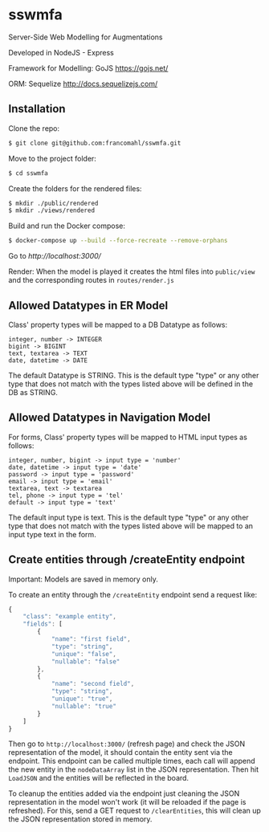 # sswmfa
Server-Side Web Modelling for Augmentations

Developed in NodeJS - Express

Framework for Modelling: GoJS https://gojs.net/

ORM: Sequelize http://docs.sequelizejs.com/

## Installation
Clone the repo:
```bash
$ git clone git@github.com:francomahl/sswmfa.git
```
Move to the project folder:
```bash
$ cd sswmfa
```

Create the folders for the rendered files:
```bash
$ mkdir ./public/rendered
$ mkdir ./views/rendered
```

Build and run the Docker compose:
```bash
$ docker-compose up --build --force-recreate --remove-orphans
```
Go to *http://localhost:3000/*

Render: When the model is played it creates the html files into `public/view` and the corresponding
routes in `routes/render.js`

## Allowed Datatypes in ER Model
Class' property types will be mapped to a DB Datatype as follows:
```
integer, number -> INTEGER
bigint -> BIGINT
text, textarea -> TEXT
date, datetime -> DATE
```
The default Datatype is STRING. This is the default type "type" or any other type that does not match with the types listed above will be defined in the DB as STRING.

## Allowed Datatypes in Navigation Model
For forms, Class' property types will be mapped to HTML input types as follows:
```
integer, number, bigint -> input type = 'number'
date, datetime -> input type = 'date'
password -> input type = 'password'
email -> input type = 'email'
textarea, text -> textarea
tel, phone -> input type = 'tel'					
default -> input type = 'text'
```
The default input type is text. This is the default type "type" or any other type that does not match with the types listed above will be mapped to an input type text in the form.

## Create entities through /createEntity endpoint
Important: Models are saved in memory only.

To create an entity through the `/createEntity` endpoint send a request like:
```javascript
{
	"class": "example entity",
	"fields": [
		{
			"name": "first field",
			"type": "string",
			"unique": "false",
			"nullable": "false"
		},
		{
			"name": "second field",
			"type": "string",
			"unique": "true",
			"nullable": "true"
		}
	]
}
```

Then go to `http://localhost:3000/` (refresh page) and check the JSON representation of the model, it should contain the entity sent via the endpoint. This endpoint can be called multiple times, each call will append the new entity in the `nodeDataArray` list in the JSON representation.
Then hit `LoadJSON` and the entities will be reflected in the board.

To cleanup the entities added via the endpoint just cleaning the JSON representation in the model won't work (it will be reloaded if the page is refreshed). For this, send a GET request to `/clearEntities`, this will clean up the JSON representation stored in memory.
